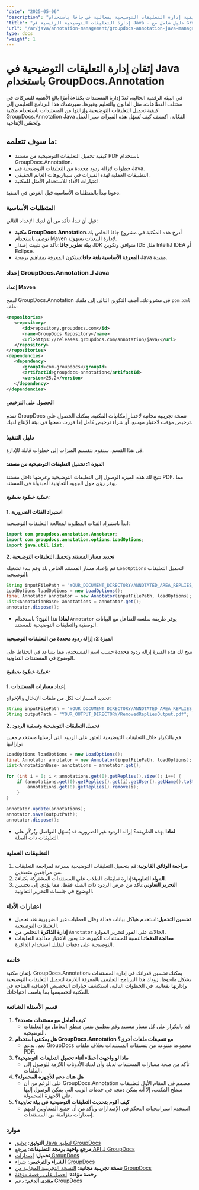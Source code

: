 ```yaml
---
"date": "2025-05-06"
"description": "تعرّف على كيفية إدارة التعليقات التوضيحية بفعالية في جافا باستخدام GroupDocs.Annotation. يغطي هذا الدليل تحميل المستندات وإزالتها وتحسين سير عملها."
"title": "إدارة التعليقات التوضيحية الرئيسية في Java - دليل شامل مع GroupDocs.Annotation"
"url": "/ar/java/annotation-management/groupdocs-annotation-java-manage-documents/"
type: docs
"weight": 1
---
```


# إتقان إدارة التعليقات التوضيحية في Java باستخدام GroupDocs.Annotation

في البيئة الرقمية الحالية، تُعدّ إدارة المستندات بكفاءة أمرًا بالغ الأهمية للشركات في مختلف القطاعات، مثل القانون والتعليم وغيرها. سيرشدك هذا البرنامج التعليمي إلى كيفية تحميل التعليقات التوضيحية وإزالتها من المستندات باستخدام مكتبة GroupDocs.Annotation Java الفعّالة. اكتشف كيف تُسهّل هذه الميزات سير العمل وتُحسّن الإنتاجية.

## ما سوف تتعلمه:
- كيفية تحميل التعليقات التوضيحية من مستند PDF باستخدام GroupDocs.Annotation.
- خطوات لإزالة ردود محددة من التعليقات التوضيحية في Java.
- التطبيقات العملية لهذه الميزات في سيناريوهات العالم الحقيقي.
- اعتبارات الأداء للاستخدام الأمثل للمكتبة.

دعونا نبدأ بالمتطلبات الأساسية قبل الغوص في التنفيذ.

### المتطلبات الأساسية

قبل أن تبدأ، تأكد من أن لديك الإعداد التالي:

- **مكتبة GroupDocs.Annotation**أدرج هذه المكتبة في مشروع جافا الخاص بك. نوصي باستخدام Maven لإدارة التبعيات بسهولة.
- **بيئة تطوير جافا**:تأكد من تثبيت إصدار JDK متوافق وتكوين IDE مثل IntelliJ IDEA أو Eclipse.
- **المعرفة الأساسية بلغة جافا**:ستكون المعرفة بمفاهيم برمجة Java مفيدة.

### إعداد GroupDocs.Annotation لـ Java

#### إعداد Maven
لدمج GroupDocs.Annotation في مشروعك، أضف التكوين التالي إلى ملفك `pom.xml` ملف:

```xml
<repositories>
   <repository>
      <id>repository.groupdocs.com</id>
      <name>GroupDocs Repository</name>
      <url>https://releases.groupdocs.com/annotation/java/</url>
   </repository>
</repositories>
<dependencies>
   <dependency>
      <groupId>com.groupdocs</groupId>
      <artifactId>groupdocs-annotation</artifactId>
      <version>25.2</version>
   </dependency>
</dependencies>
```

#### الحصول على الترخيص
تقدم GroupDocs نسخة تجريبية مجانية لاختبار إمكانيات المكتبة. يمكنك الحصول على ترخيص مؤقت لاختبار موسع، أو شراء ترخيص كامل إذا قررت دمجها في بيئة الإنتاج لديك.

### دليل التنفيذ

في هذا القسم، سنقوم بتقسيم الميزات إلى خطوات قابلة للإدارة.

#### الميزة 1: تحميل التعليقات التوضيحية من مستند

تتيح لك هذه الميزة الوصول إلى التعليقات التوضيحية وعرضها داخل مستند PDF، مما يوفر رؤى حول الجهود التعاونية المبذولة في المستند.

##### عملية خطوة بخطوة:

**1. استيراد الفئات الضرورية**

ابدأ باستيراد الفئات المطلوبة لمعالجة التعليقات التوضيحية:

```java
import com.groupdocs.annotation.Annotator;
import com.groupdocs.annotation.options.LoadOptions;
import java.util.List;
```

**2. تحديد مسار المستند وتحميل التعليقات التوضيحية**

قم بإعداد مسار المستند الخاص بك وقم ببدء تشغيله `LoadOptions` لتحميل التعليقات التوضيحية:

```java
String inputFilePath = "YOUR_DOCUMENT_DIRECTORY/ANNOTATED_AREA_REPLIES_5.pdf";
LoadOptions loadOptions = new LoadOptions();
final Annotator annotator = new Annotator(inputFilePath, loadOptions);
List<AnnotationBase> annotations = annotator.get();
annotator.dispose();
```

- **لماذا** هذا النهج؟ باستخدام `Annotator` يوفر طريقة سلسة للتفاعل مع البيانات الوصفية والتعليقات التوضيحية للمستند.

#### الميزة 2: إزالة ردود محددة من التعليقات التوضيحية

تتيح لك هذه الميزة إزالة ردود محددة حسب اسم المستخدم، مما يساعد في الحفاظ على الوضوح في المستندات التعاونية.

##### عملية خطوة بخطوة:

**1. إعداد مسارات المستندات**

تحديد المسارات لكل من ملفات الإدخال والإخراج:

```java
String inputFilePath = "YOUR_DOCUMENT_DIRECTORY/ANNOTATED_AREA_REPLIES_5.pdf";
String outputPath = "YOUR_OUTPUT_DIRECTORY/RemovedRepliesOutput.pdf";
```

**2. تحميل التعليقات التوضيحية وتصفية الردود**

قم بالتكرار خلال التعليقات التوضيحية للعثور على الردود التي أرسلها مستخدم معين وإزالتها:

```java
LoadOptions loadOptions = new LoadOptions();
final Annotator annotator = new Annotator(inputFilePath, loadOptions);
List<AnnotationBase> annotations = annotator.get();

for (int i = 0; i < annotations.get(0).getReplies().size(); i++) {
    if (annotations.get(0).getReplies().get(i).getUser().getName().toString().equals("Tom")) {
        annotations.get(0).getReplies().remove(i);
    }
}

annotator.update(annotations);
annotator.save(outputPath);
annotator.dispose();
```

- **لماذا** بهذه الطريقة؟ إزالة الردود غير الضرورية قد يُسهّل التواصل ويُركّز على التعليقات ذات الصلة.

### التطبيقات العملية

1. **مراجعة الوثائق القانونية**:قم بتحميل التعليقات التوضيحية بسرعة لمراجعة التعليقات من مراجعين متعددين.
2. **المواد التعليمية**:إدارة تعليقات الطلاب على المستندات المشتركة بكفاءة.
3. **التحرير التعاوني**:تأكد من عرض الردود ذات الصلة فقط، مما يؤدي إلى تحسين الوضوح في جلسات التحرير التعاونية.

### اعتبارات الأداء

- **تحسين التحميل**:استخدم هياكل بيانات فعالة وقلل العمليات غير الضرورية عند تحميل التعليقات التوضيحية.
- **إدارة الذاكرة**:التخلص من `Annotator` الحالات على الفور لتحرير الموارد.
- **معالجة الدفعات**بالنسبة للمستندات الكبيرة، خذ بعين الاعتبار معالجة التعليقات التوضيحية على دفعات لتقليل استخدام الذاكرة.

### خاتمة

بإتقان مكتبة GroupDocs.Annotation، يمكنك تحسين قدراتك في إدارة المستندات بشكل ملحوظ. زودك هذا البرنامج التعليمي بالمعرفة اللازمة لتحميل التعليقات التوضيحية وإدارتها بفعالية. في الخطوات التالية، استكشف خيارات التخصيص الإضافية المتاحة في المكتبة لتخصيصها بما يناسب احتياجاتك.

### قسم الأسئلة الشائعة

1. **كيف أتعامل مع مستندات متعددة؟**
   - قم بالتكرار على كل مسار مستند وقم بتطبيق نفس منطق التعامل مع التعليقات التوضيحية.
2. **هل يمكنني استخدام GroupDocs.Annotation مع تنسيقات ملفات أخرى؟**
   - نعم، يدعم GroupDocs مجموعة متنوعة من تنسيقات المستندات بخلاف ملفات PDF.
3. **ماذا لو واجهت أخطاء أثناء تحميل التعليقات التوضيحية؟**
   - تأكد من صحة مسارات المستندات لديك وأن لديك الأذونات اللازمة للوصول إلى الملفات.
4. **هل هناك دعم للأجهزة المحمولة؟**
   - على الرغم من أن GroupDocs.Annotation مصمم في المقام الأول لتطبيقات سطح المكتب، إلا أنه يمكن دمجه في خدمات الويب التي يمكن الوصول إليها على الأجهزة المحمولة.
5. **كيف أقوم بتحديث التعليقات التوضيحية في بيئة تعاونية؟**
   - استخدم استراتيجيات التحكم في الإصدارات وتأكد من أن جميع المتعاونين لديهم إصدارات متزامنة من المستندات.

### موارد
- **التوثيق**: [توثيق Java لتعليق GroupDocs](https://docs.groupdocs.com/annotation/java/)
- **مرجع واجهة برمجة التطبيقات**: [مرجع API لـ GroupDocs](https://reference.groupdocs.com/annotation/java/)
- **تحميل**: [إصدارات GroupDocs](https://releases.groupdocs.com/annotation/java/)
- **الشراء والترخيص**: [شراء GroupDocs](https://purchase.groupdocs.com/buy)
- **نسخة تجريبية مجانية**: [النسخة التجريبية المجانية من GroupDocs](https://releases.groupdocs.com/annotation/java/)
- **رخصة مؤقتة**: [احصل على رخصة مؤقتة](https://purchase.groupdocs.com/temporary-license/)
- **منتدى الدعم**: [دعم GroupDocs](https://forum.groupdocs.com/c/annotation/)